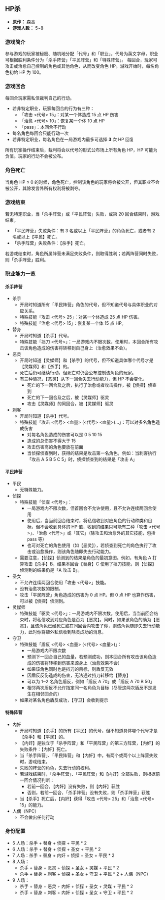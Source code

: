 ## HP杀

- **原作：** 森高
- **游戏人数：** 5~8

### 游戏简介

参与游戏的玩家被秘密、随机地分配「代号」和「职业」，代号为英文字母，职业可根据胜利条件分为「杀手阵营」「平民阵营」和「特殊阵营」。
每回合，玩家可攻击或治愈自己控制的角色或其他角色，从而改变角色 HP。游戏开始时，每名角色初始 HP 为 100。


### 游戏回合

每回合玩家需私信裁判自己的行动。

- 若非特定职业，玩家每回合的行为有三种：
    - 「攻击 <代号> 15」：对某一个体造成 15 点 HP 伤害
    - 「治愈 <代号> 10」：恢复某一个体 10 点 HP
    - 「pass」：本回合不行动
- 每名角色每回合只能行动一次
- 若非特定职业，每名角色在一局游戏内最多可选择 **3** 次 HP 回复

所有玩家操作结束后，裁判将会以代号的形式公布场上所有角色 HP，HP 可能为负值。玩家的行动不会被公布。

### 角色死亡

当角色 HP ≤ 0 的时候，角色死亡，控制该角色的玩家将会被公开，但其职业不会被公开，其除发言外所有权利将被剥夺。

### 游戏结束

若无特定职业，当「杀手阵营」或「平民阵营」失败，或第 20 回合结束时，游戏结束。

- 「平民阵营」失败条件：有 3 名或以上「平民阵营」的角色死亡，或者有 2 名或以上【平民】死亡。
- 「杀手阵营」失败条件：【杀手】死亡。

若游戏结束时，角色所属阵营未满足失败条件，则取得胜利；若两阵营同时失败，则「杀手阵营」胜利。

### 职业能力一览

#### 杀手阵营

- 杀手
    - 开局时知道所有「平民阵营」角色的代号，但不知道代号与具体职业的对应关系。
    - 特殊技能「攻击 <代号> 25」：对某一个体造成 25 点 HP 伤害。
    - 特殊技能「治愈 <代号> 15」：恢复某一个体 15 点 HP。
- 替身
    - 开局时知道【杀手】代号。
    - 特殊技能「挡刀 <代号>」：一局游戏内不限次数，使用时，本回合所有攻击该角色造成的伤害将转移到自己身上（治愈效果不会）。
- 恶灵
    - 开局时知道【灵媒师】和【杀手】的代号，但不知道具体哪个代号才是【灵媒师】和【杀手】的。
    - 死亡后仍可继续行动，但死亡时仍会公布控制该角色的玩家。
    - 有三种情况，【恶灵】从下一回合失去行动能力，但 HP 不会变化。
        - 死亡的下一回合及之后，执行了治愈或者攻击操作，被【侦探】侦查到
        - 死亡的下一回合及之后，被【灵媒师】驱灵
        - 攻击【灵媒师】的同回合，被【灵媒师】驱灵
- 刺客
    - 开局时知道【杀手】代号。
    - 特殊技能「攻击 <代号> <血量> (<代号> <血量>)...」：可以对多名角色造成伤害
        - 对每名角色造成的伤害可以是 0 5 10 15
        - 造成的总伤害不得大于 15
        - 攻击伤害高的角色要放在前面
        - 当侦探侦查到时，获得的结果是攻击第一名角色，例如：当刺客执行「攻击 A 5 B 5 C 5」时，侦探侦查到的结果是「攻击 A」

#### 平民阵营

- 平民
    - 无特殊能力。
- 侦探
    - 特殊技能「侦查 <代号>」：
        - 一局游戏内不限次数，但首回合不允许使用，且不允许连续两回合使用
        - 使用后，当当前回合结束时，将私信收到对应角色的行动种类和目标，但不会收到具体的 HP 值，收到的结果只可能有三种「攻击 <代号>」、「治愈 <代号>」或「其它」（除攻击和治愈外的其它技能，包括 pass 等）
        - 也可对死亡的角色使用（如【恶灵】），若侦查到死亡的角色执行了攻击或治愈操作，则该角色随即失去行动能力。
    - 需要注意，【侦探】侦测到的结果是角色的最初意图。例如，有角色 A 打算攻击【杀手】B，结果本回合【替身】C 使用了挡刀技能，则【侦探】侦测到的结果仍是「A 攻击 B」。
- 圣女
    - 不允许连续两回合使用「攻击 <代号>」技能。
    - 没有治愈次数的限制。
    - 攻击「平民阵营」角色造成的伤害为 0 点 HP。但 0 点 HP 也算作伤害，可以被【侦探】侦测到。
- 灵媒师
    - 特殊技能「驱灵 <代号>」：一局游戏内不限次数。使用后，当当前回合结束时，将私信收到对应角色是否为【恶灵】。同时，如果该角色的确为【恶灵】，且该角色已经死亡或在同回合内攻击了你，则该角色随即失去行动能力，此时你将额外私信收到除灵成功的消息。
- 守卫
    - 特殊技能「盾反 <代号> <血量> (<代号> <血量>)」：
        - 一局游戏内不限次数
        - 预测下一回合自己的血量，若预测成功，则本回合所有攻击该角色造成的伤害将转移到伤害来源身上（治愈效果不会）
        - 如果该角色同时也是挡刀的目标，则盾反无效
        - 因盾反反伤造成的伤害，无法通过挡刀转移给【替身】
        - 可以为 1~2 名角色盾反，例如「盾反 A 70」或「盾反 A 70 B 50」
        - 相邻两次盾反不允许指定同一名角色为目标（尽管这两次盾反不是发生在相邻回合的）
    - 如果对某名角色盾反成功，【守卫】会收到提示

#### 特殊阵营

- 内奸
    - 开局时知道【杀手】的所有【平民】的代号，但不知道具体哪个代号才是【杀手】和【平民】的。
    - 【内奸】是独立于「杀手阵营」和「平民阵营」的第三方阵营，【内奸】的失败条件：【内奸】死亡。
    - 当「杀手阵营」、「平民阵营」和【内奸】中，有两个或两个以上阵营失败时，游戏结束。
    - 失败的阵营的角色，失去行动的权利。
    - 若游戏结束时，「杀手阵营」、「平民阵营」和【内奸】全部失败，则根据前一回合情况判断：
        - 若前一回合，【内奸】没有失败，则【内奸】获胜
        - 否则，若前一回合，「杀手阵营」没有失败，则「杀手阵营」获胜
    - 当【杀手】死亡后，【内奸】获得「攻击 <代号> 25」和「治愈 <代号> 15」的能力。
- 人偶（NPC）
    - 不会做出任何行动

### 身份配置

- 5 人场：杀手 + 替身 + 侦探 + 平民 * 2
- 6 人场：杀手 + 替身 + 侦探 + 圣女 + 平民 * 2
- 7 人场：杀手 + 替身 + 内奸 + 侦探 + 圣女 + 平民 * 2
- 8 人场：
    - 杀手 + 替身 + 恶灵 + 侦探 + 圣女 + 灵媒 + 平民 * 2
    - 杀手 + 替身 + 刺客 + 侦探 + 圣女 + 守卫 + 平民 * 2 + 人偶（NPC）
- 9 人场：
    - 杀手 + 替身 + 恶灵 + 内奸 + 侦探 + 圣女 + 灵媒 + 平民 * 2
    - 杀手 + 替身 + 刺客 + 内奸 + 侦探 + 圣女 + 守卫 + 平民 * 2
